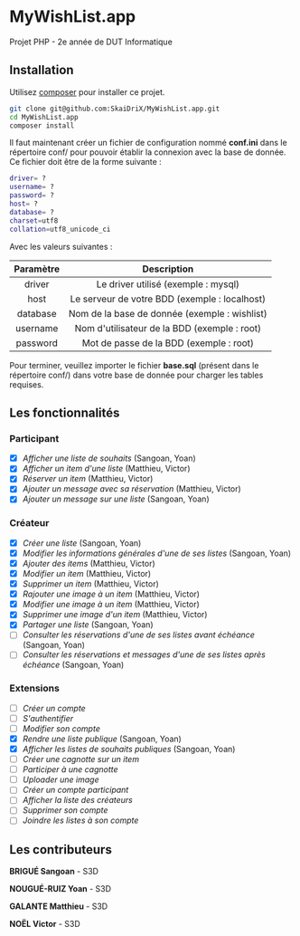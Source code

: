 # MyWishList.app
Projet PHP - 2e année de DUT Informatique

## Installation

Utilisez [composer](https://getcomposer.org/) pour installer ce projet.

```bash
git clone git@github.com:SkaiDriX/MyWishList.app.git
cd MyWishList.app
composer install
```
Il faut maintenant créer un fichier de configuration nommé **conf.ini** dans le répertoire conf/ pour pouvoir établir la connexion avec la base de donnée.
Ce fichier doit être de la forme suivante :

```bash
driver= ?
username= ?
password= ?
host= ?
database= ?
charset=utf8
collation=utf8_unicode_ci
```

Avec les valeurs suivantes :

| Paramètre     | Description                                   |
| :------------:|:---------------------------------------------:|
| driver        | Le driver utilisé (exemple : mysql)           |
| host          | Le serveur de votre BDD (exemple : localhost) |
| database      | Nom de la base de donnée (exemple : wishlist) |
| username      | Nom d'utilisateur de la BDD (exemple : root)  |
| password      | Mot de passe de la BDD (exemple : root)       |

Pour terminer, veuillez importer le fichier **base.sql** (présent dans le répertoire conf/) dans votre base de donnée pour charger les tables requises.

## Les fonctionnalités

### Participant

- [X] *Afficher une liste de souhaits* (Sangoan, Yoan)
- [X] *Afficher un item d'une liste* (Matthieu, Victor)
- [X] *Réserver un item* (Matthieu, Victor)
- [X] *Ajouter un message avec sa réservation* (Matthieu, Victor)
- [X] *Ajouter un message sur une liste* (Sangoan, Yoan)

### Créateur
- [X] *Créer une liste* (Sangoan, Yoan)
- [X] *Modifier les informations générales d'une de ses listes* (Sangoan, Yoan)
- [X] *Ajouter des items* (Matthieu, Victor)
- [X] *Modifier un item*  (Matthieu, Victor)
- [X] *Supprimer un item* (Matthieu, Victor)
- [X] *Rajouter une image à un item* (Matthieu, Victor)
- [X] *Modifier une image à un item* (Matthieu, Victor)
- [X] *Supprimer une image d'un item* (Matthieu, Victor)
- [X] *Partager une liste* (Sangoan, Yoan)
- [ ] *Consulter les réservations d'une de ses listes avant échéance* (Sangoan, Yoan)
- [ ] *Consulter les réservations et messages d'une de ses listes après échéance* (Sangoan, Yoan)

### Extensions
- [ ] *Créer un compte* 
- [ ] *S'authentifier* 
- [ ] *Modifier son compte* 
- [X] *Rendre une liste publique* (Sangoan, Yoan)
- [X] *Afficher les listes de souhaits publiques* (Sangoan, Yoan)
- [ ] *Créer une cagnotte sur un item*
- [ ] *Participer à une cagnotte*
- [ ] *Uploader une image*
- [ ] *Créer un compte participant*
- [ ] *Afficher la liste des créateurs*
- [ ] *Supprimer son compte*
- [ ] *Joindre les listes à son compte*

## Les contributeurs
**BRIGUÉ Sangoan** - S3D 

**NOUGUÉ-RUIZ Yoan** - S3D 

**GALANTE Matthieu** - S3D 

**NOËL Victor** - S3D 

